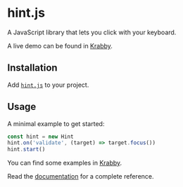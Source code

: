 # hint.js

A JavaScript library that lets you click with your keyboard.

A live demo can be found in [Krabby].

[Krabby]: https://krabby.netlify.com

## Installation

Add [`hint.js`](scripts/hint.js) to your project.

## Usage

A minimal example to get started:

``` javascript
const hint = new Hint
hint.on('validate', (target) => target.focus())
hint.start()
```

You can find some examples in [Krabby].

Read the [documentation](doc) for a complete reference.
